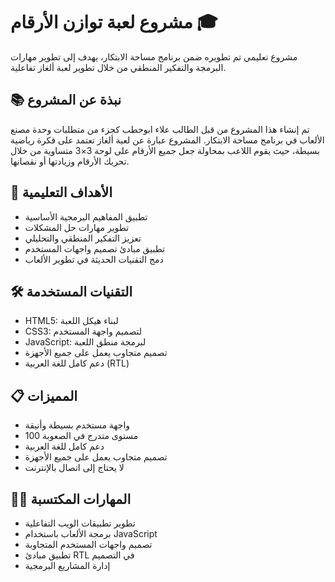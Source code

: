# مشروع لعبة توازن الأرقام 🎓

مشروع تعليمي تم تطويره ضمن برنامج مساحة الابتكار، يهدف إلى تطوير مهارات البرمجة والتفكير المنطقي من خلال تطوير لعبة ألغاز تفاعلية.

## 📚 نبذة عن المشروع

تم إنشاء هذا المشروع من قبل الطالب علاء ابوحطب كجزء من متطلبات وحدة مصنع الألعاب في برنامج مساحة الابتكار. المشروع عبارة عن لعبة ألغاز تعتمد على فكرة رياضية بسيطة، حيث يقوم اللاعب بمحاولة جعل جميع الأرقام على لوحة 3×3 متساوية من خلال تحريك الأرقام وزيادتها أو نقصانها.

## 🎯 الأهداف التعليمية

- تطبيق المفاهيم البرمجية الأساسية
- تطوير مهارات حل المشكلات
- تعزيز التفكير المنطقي والتحليلي
- تطبيق مبادئ تصميم واجهات المستخدم
- دمج التقنيات الحديثة في تطوير الألعاب

## 🛠️ التقنيات المستخدمة

- HTML5: لبناء هيكل اللعبة
- CSS3: لتصميم واجهة المستخدم
- JavaScript: لبرمجة منطق اللعبة
- تصميم متجاوب يعمل على جميع الأجهزة
- دعم كامل للغة العربية (RTL)

## 📋 المميزات

- واجهة مستخدم بسيطة وأنيقة
- 100 مستوى متدرج في الصعوبة
- دعم كامل للغة العربية
- تصميم متجاوب يعمل على جميع الأجهزة
- لا يحتاج إلى اتصال بالإنترنت

## 👨‍💻 المهارات المكتسبة

- تطوير تطبيقات الويب التفاعلية
- برمجة الألعاب باستخدام JavaScript
- تصميم واجهات المستخدم المتجاوبة
- تطبيق مبادئ RTL في التصميم
- إدارة المشاريع البرمجية